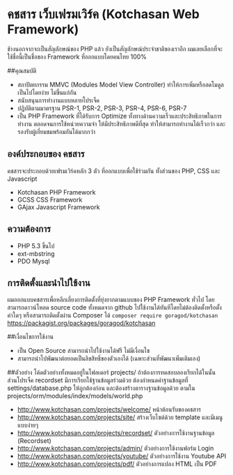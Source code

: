 # คชสาร เว็บเฟรมเวิร์ค (Kotchasan Web Framework)
ช้างนอกจากจะเป็นสัญลักษณ์ของ PHP แล้ว ยังเป็นสัญลักษณ์ประจำชาติของเราอีก
ผมเลยเลือกที่จะใช้ชื่อนี้เป็นชื่อของ Framework ที่ออกแบบโดยคนไทย 100%

##คุณสมบัติ
* สถาปัตยกรรม MMVC (Modules Model View Controller) ทำให้การเพิ่มหรือลดโมดูลเป็นไปโดยง่าย ไม่ขึ้นแก่กัน
* สนับสนุนการทำงานแบบหลายโปรเจ็ค
* ปฏิบัติตามมาตรฐาน PSR-1, PSR-2, PSR-3, PSR-4, PSR-6, PSR-7
* เป็น PHP Framework ที่ได้รับการ Optimize ทั้งทางด้านความเร็วและประสิทธิภาพในการทำงาน
ตลอดจนการใช้หน่วยความจำ ให้มีประสิทธิภาพดีที่สุด ทำให้สามารถทำงานได้เร็วกว่า และรองรับผู้เยี่ยมชมพร้อมกันได้มากกว่า

## องค์ประกอบของ คชสาร
คชสารจะประกอบด้วยเฟรมเวิร์คหลัก 3 ตัว ที่ออกแบบเพื่อใช้ร่วมกัน ทั้งส่วนของ PHP, CSS และ Javascript
* Kotchasan PHP Framework
* GCSS CSS Framework
* GAjax Javascript Framework

## ความต้องการ
* PHP 5.3 ขึ้นไป
* ext-mbstring
* PDO Mysql

## การติดตั้งและนำไปใช้งาน
ผมออกแบบคชสารเพื่อหลีกเลี่ยงการติดตั้งที่ยุ่งยากตามแบบของ PHP Framework ทั่วไป
โดยสามารถดาวน์โหลด source code ทั้งหมดจาก github ไปใช้งานได้ทันทีโดยไม่ต้องติดตั้งหรือตั้งค่าใดๆ
หรือสามารถติดตั้งผ่าน Composer ได้ ```composer require goragod/kotchasan``` https://packagist.org/packages/goragod/kotchasan

##เงื่อนไขการใช้งาน
* เป็น Open Source สามารถนำไปใช้งานได้ฟรี ไม่มีเงื่อนไข
* สามารถนำไปพัฒนาต่อยอดเป็นลิขสิทธิ์ของตัวเองได้ (เฉพาะส่วนที่พัฒนาเพิ่มเติมเอง)

##ตัวอย่าง
โค้ดตัวอย่างทั้งหมดอยู่ในโฟลเดอร์ projects/ ถ้าต้องการทดสอบลองเรียกได้ในนั้น
ส่วนโปรเจ็ค recordset มีการเรียกใช้ฐานข้อมูลร่วมด้วย ต้องกำหนดค่าฐานข้อมูลที่ settings/database.php ให้ถูกต้องก่อน
และต้องสร้างตารางฐานข้อมูลด้วย ตามใน projects/orm/modules/index/models/world.php

* http://www.kotchasan.com/projects/welcome/ หน้าต้อนรับของคชสาร
* http://www.kotchasan.com/projects/site/ สร้างเว็บไซต์ด้วย template และมีเมนู แบบง่ายๆ
* http://www.kotchasan.com/projects/recordset/ ตัวอย่างการใช้งานฐานข้อมูล (Recordset)
* http://www.kotchasan.com/projects/admin/ ตัวอย่างการใช้งานฟอร์ม Login
* http://www.kotchasan.com/projects/youtube/ ตัวอย่างการใช้งาน Youtube API
* http://www.kotchasan.com/projects/pdf/ ตัวอย่างการแปลง HTML เป็น PDF